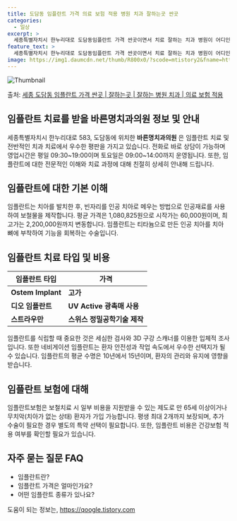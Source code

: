 ```yaml
---
title: 도담동 임플란트 가격 의료 보험 적용 병원 치과 잘하는곳 싼곳
categories:
  - 일상
excerpt: >
  세종특별자치시 한누리대로 도담동임플란트 가격 싼곳이면서 치료 잘하는 치과 병원이 어디인지 알아보도록 하겠습니다. 세종특별자치시 한누리대로 도담동에 위치한 바른명치과의원 순서대로 안내 드리며, 임플란트 치료시 신경써야 할 부분 또한 같이 공유 드리겠습니다.2024년 임플란트 가격 살펴보기 👈 클릭임플란트 평균 가격바른명치과의원표 내에 있는 전화 번호를 클릭 하시면 바른명치과의원로 바로 전화 연결 됩니다.분류주소전화번호치과의원세종특별자치시 한누리대로 583, 도담센트럴프라자 302,303,304,504,505호 (도담동)📞044-864-2824로 전화하기바른명치과의원 위치 확인하기 👈 클릭요일운영시간월요일09:30~19:00화요일09:30~19:00수요일09:30~19:00..
feature_text: >
  세종특별자치시 한누리대로 도담동임플란트 가격 싼곳이면서 치료 잘하는 치과 병원이 어디인지 알아보도록 하겠습니다. 세종특별자치시 한누리대로 도담동에 위치한 바른명치과의원 순서대로 안내 드리며, 임플란트 치료시 신경써야 할 부분 또한 같이 공유 드리겠습니다.2024년 임플란트 가격 살펴보기 👈 클릭임플란트 평균 가격바른명치과의원표 내에 있는 전화 번호를 클릭 하시면 바른명치과의원로 바로 전화 연결 됩니다.분류주소전화번호치과의원세종특별자치시 한누리대로 583, 도담센트럴프라자 302,303,304,504,505호 (도담동)📞044-864-2824로 전화하기바른명치과의원 위치 확인하기 👈 클릭요일운영시간월요일09:30~19:00화요일09:30~19:00수요일09:30~19:00..
image: https://img1.daumcdn.net/thumb/R800x0/?scode=mtistory2&fname=https%3A%2F%2Fblog.kakaocdn.net%2Fdn%2Fdr8jfb%2FbtsG0S6H7Os%2FGmw27CrvgpmZka8lwzGBb1%2Fimg.webp
---
```


![Thumbnail](https://img1.daumcdn.net/thumb/R800x0/?scode=mtistory2&fname=https%3A%2F%2Fblog.kakaocdn.net%2Fdn%2Fdr8jfb%2FbtsG0S6H7Os%2FGmw27CrvgpmZka8lwzGBb1%2Fimg.webp)

<p>출처: <a href="https://qoogle.tistory.com/6875" rel="dofollow">세종 도담동 임플란트 가격 싼곳 | 잘하는곳 | 잘하는 병원 치과 | 의료 보험 적용</a> </p>

## 임플란트 치료를 받을 바른명치과의원 정보 및 안내

세종특별자치시 한누리대로 583, 도담동에 위치한 **바른명치과의원** 은 임플란트 치료 및 전반적인 치과 치료에서 우수한 평판을 가지고
있습니다. 전화로 바로 상담이 가능하며 영업시간은 평일 09:30~19:00이며 토요일은 09:00~14:00까지 운영됩니다. 또한,
임플란트에 대한 전문적인 이해와 치료 과정에 대해 친절히 상세히 안내해 드립니다.

## 임플란트에 대한 기본 이해

임플란트는 치아를 발치한 후, 빈자리를 인공 치아로 메우는 방법으로 인공재료를 사용하여 보철물을 제작합니다. 평균 가격은
1,080,825원으로 시작가는 60,000원이며, 최고가는 2,200,000원까지 변동합니다. 임플란트는 티타늄으로 만든 인공 치아를 치아
뼈에 부착하여 기능을 회복하는 수술입니다.

## 임플란트 치료 타입 및 비용

**임플란트 타입** | **가격**  
---|---  
**Ostem Implant** | **고가**  
**디오 임플란트** | **UV Active 광촉매 사용**  
**스트라우만** | **스위스 정밀공학기술 제작**  
  
임플란트를 식립할 때 중요한 것은 세심한 검사와 3D 구강 스캐너를 이용한 입체적 조사입니다. 또한 네비게이션 임플란트는 환자 안전성과 작업
속도에서 우수한 선택지가 될 수 있습니다. 임플란트의 평균 수명은 10년에서 15년이며, 환자의 관리와 유지에 영향을 받습니다.

## 임플란트 보험에 대해

임플란트보험은 보철치료 시 일부 비용을 지원받을 수 있는 제도로 만 65세 이상이거나 무치악(치아가 없는 상태) 환자가 가입 가능합니다.
평생 최대 2개까지 보장되며, 추가 수술이 필요한 경우 별도의 특약 선택이 필요합니다. 또한, 임플란트 비용은 건강보험 적용 여부를 확인할
필요가 있습니다.

## 자주 묻는 질문 FAQ

  * 임플란트란?
  * 임플란트 가격은 얼마인가요?
  * 어떤 임플란트 종류가 있나요?

 

도움이 되는 정보는, <a href="https://qoogle.tistory.com" rel="dofollow">https://qoogle.tistory.com</a>


